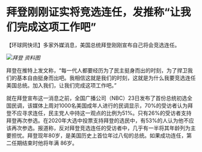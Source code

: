 # 拜登刚刚证实将竞选连任，发推称“让我们完成这项工作吧”

【环球网快讯】多家外媒消息，美国总统拜登刚刚宣布自己将会竞选连任。

![](https://inews.gtimg.com/om_bt/OTmBvB-tYVNtlNSag6aSU12fIL7rb9SyDKdPzAv1u1TckAA/1000)_拜登 资料图_

拜登在推特上发文称，“每一代人都要经历为了民主挺身而出的时刻，为了捍卫我们的基本自由挺身而出吧。我相信这就是我们的时刻，这就是为什么我要竞选连任美国总统。加入我们，让我们完成这项工作吧。”

就在拜登宣布这一消息之前，全国广播公司（NBC）23日发布了首份总统初选全国民调，该媒体上周对1000名美国成年人进行的民调显示，70%的受访者认为拜登不应寻求连任，民主党人中持这一观点的比例为51%。只有26%的受访者支持拜登再次参选。在2020年大选中投票支持拜登的选民中，有53%的人认为他不应该再次参选。报道称，反对拜登竞选连任的受访者中，几乎有一半将其年龄列为主要担忧。拜登现年80岁，是美国历史上首位年过八旬的总统。如果成功连任，第二任期结束时他将年满
86岁。


